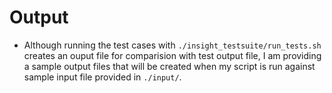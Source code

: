 # Output

* Although running the test cases with `./insight_testsuite/run_tests.sh` creates an ouput file for comparision with test output file, I am providing a sample output files that will be created when my script is run against sample input file provided in `./input/`.